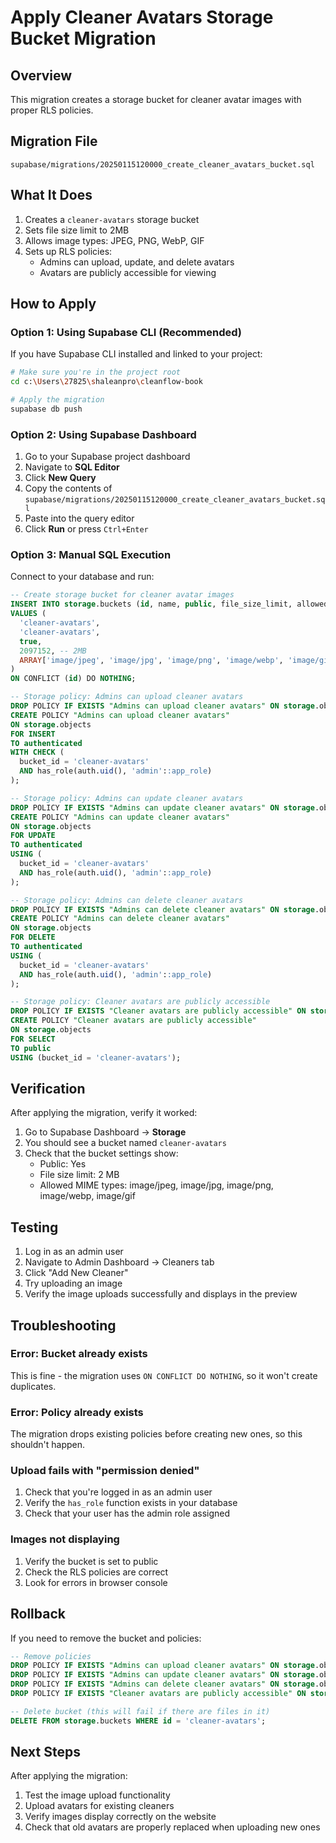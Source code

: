 # Apply Cleaner Avatars Storage Bucket Migration

## Overview
This migration creates a storage bucket for cleaner avatar images with proper RLS policies.

## Migration File
`supabase/migrations/20250115120000_create_cleaner_avatars_bucket.sql`

## What It Does
1. Creates a `cleaner-avatars` storage bucket
2. Sets file size limit to 2MB
3. Allows image types: JPEG, PNG, WebP, GIF
4. Sets up RLS policies:
   - Admins can upload, update, and delete avatars
   - Avatars are publicly accessible for viewing

## How to Apply

### Option 1: Using Supabase CLI (Recommended)

If you have Supabase CLI installed and linked to your project:

```bash
# Make sure you're in the project root
cd c:\Users\27825\shaleanpro\cleanflow-book

# Apply the migration
supabase db push
```

### Option 2: Using Supabase Dashboard

1. Go to your Supabase project dashboard
2. Navigate to **SQL Editor**
3. Click **New Query**
4. Copy the contents of `supabase/migrations/20250115120000_create_cleaner_avatars_bucket.sql`
5. Paste into the query editor
6. Click **Run** or press `Ctrl+Enter`

### Option 3: Manual SQL Execution

Connect to your database and run:

```sql
-- Create storage bucket for cleaner avatar images
INSERT INTO storage.buckets (id, name, public, file_size_limit, allowed_mime_types)
VALUES (
  'cleaner-avatars',
  'cleaner-avatars',
  true,
  2097152, -- 2MB
  ARRAY['image/jpeg', 'image/jpg', 'image/png', 'image/webp', 'image/gif']
)
ON CONFLICT (id) DO NOTHING;

-- Storage policy: Admins can upload cleaner avatars
DROP POLICY IF EXISTS "Admins can upload cleaner avatars" ON storage.objects;
CREATE POLICY "Admins can upload cleaner avatars"
ON storage.objects
FOR INSERT
TO authenticated
WITH CHECK (
  bucket_id = 'cleaner-avatars' 
  AND has_role(auth.uid(), 'admin'::app_role)
);

-- Storage policy: Admins can update cleaner avatars
DROP POLICY IF EXISTS "Admins can update cleaner avatars" ON storage.objects;
CREATE POLICY "Admins can update cleaner avatars"
ON storage.objects
FOR UPDATE
TO authenticated
USING (
  bucket_id = 'cleaner-avatars' 
  AND has_role(auth.uid(), 'admin'::app_role)
);

-- Storage policy: Admins can delete cleaner avatars
DROP POLICY IF EXISTS "Admins can delete cleaner avatars" ON storage.objects;
CREATE POLICY "Admins can delete cleaner avatars"
ON storage.objects
FOR DELETE
TO authenticated
USING (
  bucket_id = 'cleaner-avatars' 
  AND has_role(auth.uid(), 'admin'::app_role)
);

-- Storage policy: Cleaner avatars are publicly accessible
DROP POLICY IF EXISTS "Cleaner avatars are publicly accessible" ON storage.objects;
CREATE POLICY "Cleaner avatars are publicly accessible"
ON storage.objects
FOR SELECT
TO public
USING (bucket_id = 'cleaner-avatars');
```

## Verification

After applying the migration, verify it worked:

1. Go to Supabase Dashboard → **Storage**
2. You should see a bucket named `cleaner-avatars`
3. Check that the bucket settings show:
   - Public: Yes
   - File size limit: 2 MB
   - Allowed MIME types: image/jpeg, image/jpg, image/png, image/webp, image/gif

## Testing

1. Log in as an admin user
2. Navigate to Admin Dashboard → Cleaners tab
3. Click "Add New Cleaner"
4. Try uploading an image
5. Verify the image uploads successfully and displays in the preview

## Troubleshooting

### Error: Bucket already exists
This is fine - the migration uses `ON CONFLICT DO NOTHING`, so it won't create duplicates.

### Error: Policy already exists
The migration drops existing policies before creating new ones, so this shouldn't happen.

### Upload fails with "permission denied"
1. Check that you're logged in as an admin user
2. Verify the `has_role` function exists in your database
3. Check that your user has the admin role assigned

### Images not displaying
1. Verify the bucket is set to public
2. Check the RLS policies are correct
3. Look for errors in browser console

## Rollback

If you need to remove the bucket and policies:

```sql
-- Remove policies
DROP POLICY IF EXISTS "Admins can upload cleaner avatars" ON storage.objects;
DROP POLICY IF EXISTS "Admins can update cleaner avatars" ON storage.objects;
DROP POLICY IF EXISTS "Admins can delete cleaner avatars" ON storage.objects;
DROP POLICY IF EXISTS "Cleaner avatars are publicly accessible" ON storage.objects;

-- Delete bucket (this will fail if there are files in it)
DELETE FROM storage.buckets WHERE id = 'cleaner-avatars';
```

## Next Steps

After applying the migration:
1. Test the image upload functionality
2. Upload avatars for existing cleaners
3. Verify images display correctly on the website
4. Check that old avatars are properly replaced when uploading new ones

